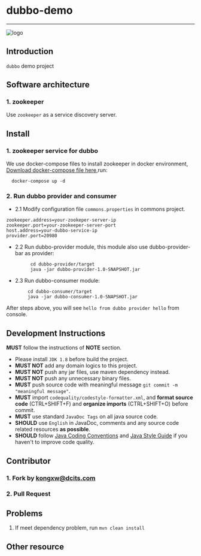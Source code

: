 
# dubbo-demo
-------------------

![logo](http://dcits.com/statics/images/dcits/logo.png)


## Introduction
 `dubbo` demo project 

## Software architecture

### 1. zookeeper
  Use `zookeeper` as a service discovery server. 



## Install

### 1. zookeeper service for dubbo
  We use docker-compose files  to install zookeeper in docker environment, [Download docker-compose file here](https://gitee.com/kswapd/docker-devops.git),run:
  ```
    docker-compose up -d
  ```

### 2. Run dubbo provider and consumer


  * 2.1 Modify configuration file `commons.properties` in commons project.
  ```
  zookeeper.address=your-zookeper-server-ip
  zookeeper.port=your-zookeeper-server-port
  host.address=your-dubbo-service-ip
  provider.port=20980
  ```
  
  * 2.2 Run dubbo-provider module, this module also use dubbo-provider-bar as provider:

```
         cd dubbo-provider/target
         java -jar dubbo-provider-1.0-SNAPSHOT.jar
```

  * 2.3 Run dubbo-consumer module:

```
        cd dubbo-consumer/target
        java -jar dubbo-consumer-1.0-SNAPSHOT.jar
```
   After steps above, you will see `hello from dubbo provider hello` from console.


## Development Instructions
**MUST** follow the instructions of **NOTE** section.
* Please install `JDK 1.8` before build the project.
* **MUST NOT** add any domain logics to this project.
* **MUST NOT** push any jar files, use maven dependency instead.
* **MUST NOT** push any unnecessary binary files.
* **MUST** push source code with meaningful message `git commit -m "meaningful message"`.
* **MUST** import `codequality/codestyle-formatter.xml`, and **format source code** (CTRL+SHIFT+F) and **organize imports** (CTRL+SHIFT+O) before commit.
* **MUST** use standard `JavaDoc Tags` on all java source code.
* **SHOULD** use `English` in JavaDoc, comments and any source code related resources **as possible**.
* **SHOULD** follow [Java Coding Conventions](http://www.oracle.com/technetwork/java/codeconventions-150003.pdf) and [Java Style Guide](https://google.github.io/styleguide/javaguide.html) if you haven't to improve code quality.


## Contributor

### 1. Fork by kongxw@dcits.com
### 2. Pull Request



## Problems
 1. If meet dependency problem, run `mvn clean install`


## Other resource
